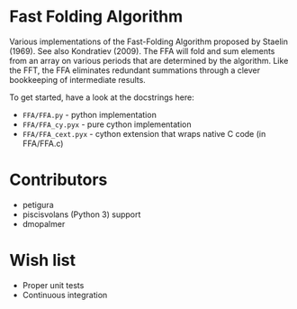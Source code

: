 # Fast Folding Algorithm

Various implementations of the Fast-Folding Algorithm proposed by Staelin (1969). See also Kondratiev (2009). 
The FFA will fold and sum elements from an array on various periods that are determined by the algorithm. Like the FFT,
the FFA eliminates redundant summations through a clever bookkeeping of intermediate results. 

To get started, have a look at the docstrings here: 

- `FFA/FFA.py` - python implementation 
- `FFA/FFA_cy.pyx` - pure cython implementation 
- `FFA/FFA_cext.pyx` - cython extension that wraps native C code (in FFA/FFA.c)

# Contributors
- petigura 
- piscisvolans (Python 3) support
- dmopalmer 

# Wish list
- Proper unit tests
- Continuous integration 
